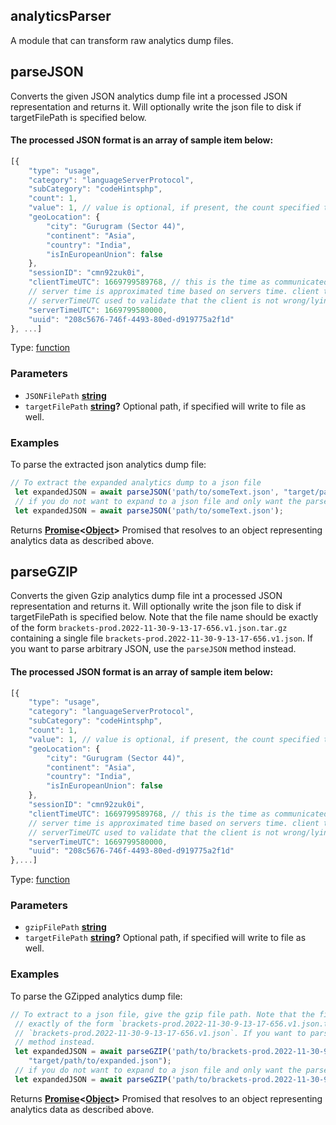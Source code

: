 <!-- Generated by documentation.js. Update this documentation by updating the source code. -->

## analyticsParser

A module that can transform raw analytics dump files.

## parseJSON

Converts the given JSON analytics dump file int a processed JSON representation and returns it.
Will optionally write the json file to disk if targetFilePath is specified below.

#### The processed JSON format is an array of sample item below:

```js
[{
    "type": "usage",
    "category": "languageServerProtocol",
    "subCategory": "codeHintsphp",
    "count": 1,
    "value": 1, // value is optional, if present, the count specified the number of times the value happened.
    "geoLocation": {
        "city": "Gurugram (Sector 44)",
        "continent": "Asia",
        "country": "India",
        "isInEuropeanUnion": false
    },
    "sessionID": "cmn92zuk0i",
    "clientTimeUTC": 1669799589768, // this is the time as communicated by the client, but client clock may be wrong
    // server time is approximated time based on servers time. client time should be preferred, and
    // serverTimeUTC used to validate that the client is not wrong/lying about its time.
    "serverTimeUTC": 1669799580000,
    "uuid": "208c5676-746f-4493-80ed-d919775a2f1d"
}, ...]
```

Type: [function][1]

### Parameters

*   `JSONFilePath` **[string][2]**&#x20;
*   `targetFilePath` **[string][2]?** Optional path, if specified will write to file as well.

### Examples

To parse the extracted json analytics dump file:

```javascript
// To extract the expanded analytics dump to a json file
 let expandedJSON = await parseJSON('path/to/someText.json', "target/path/to/expanded.json");
 // if you do not want to expand to a json file and only want the parsed array, omit the second parameter.
 let expandedJSON = await parseJSON('path/to/someText.json');
```

Returns **[Promise][3]<[Object][4]>** Promised that resolves to an object representing analytics data as described above.

## parseGZIP

Converts the given Gzip analytics dump file int a processed JSON representation and returns it.
Will optionally write the json file to disk if targetFilePath is specified below. Note that the file name should be
exactly of the form `brackets-prod.2022-11-30-9-13-17-656.v1.json.tar.gz` containing a single file
`brackets-prod.2022-11-30-9-13-17-656.v1.json`. If you want to parse arbitrary JSON, use the `parseJSON`
method instead.

#### The processed JSON format is an array of sample item below:

```js
[{
    "type": "usage",
    "category": "languageServerProtocol",
    "subCategory": "codeHintsphp",
    "count": 1,
    "value": 1, // value is optional, if present, the count specified the number of times the value happened.
    "geoLocation": {
        "city": "Gurugram (Sector 44)",
        "continent": "Asia",
        "country": "India",
        "isInEuropeanUnion": false
    },
    "sessionID": "cmn92zuk0i",
    "clientTimeUTC": 1669799589768, // this is the time as communicated by the client, but client clock may be wrong
    // server time is approximated time based on servers time. client time should be preferred, and
    // serverTimeUTC used to validate that the client is not wrong/lying about its time.
    "serverTimeUTC": 1669799580000,
    "uuid": "208c5676-746f-4493-80ed-d919775a2f1d"
},...]
```

Type: [function][1]

### Parameters

*   `gzipFilePath` **[string][2]**&#x20;
*   `targetFilePath` **[string][2]?** Optional path, if specified will write to file as well.

### Examples

To parse the GZipped analytics dump file:

```javascript
// To extract to a json file, give the gzip file path. Note that the file name should be
 // exactly of the form `brackets-prod.2022-11-30-9-13-17-656.v1.json.tar.gz` containing a single file
 // `brackets-prod.2022-11-30-9-13-17-656.v1.json`. If you want to parse arbitrary JSON, use the `parseJSON`
 // method instead.
 let expandedJSON = await parseGZIP('path/to/brackets-prod.2022-11-30-9-13-17-656.v1.json.tar.gz',
    "target/path/to/expanded.json");
 // if you do not want to expand to a json file and only want the parsed array, omit the second parameter.
 let expandedJSON = await parseGZIP('path/to/brackets-prod.2022-11-30-9-13-17-656.v1.json.tar.gz');
```

Returns **[Promise][3]<[Object][4]>** Promised that resolves to an object representing analytics data as described above.

[1]: https://developer.mozilla.org/docs/Web/JavaScript/Reference/Statements/function

[2]: https://developer.mozilla.org/docs/Web/JavaScript/Reference/Global_Objects/String

[3]: https://developer.mozilla.org/docs/Web/JavaScript/Reference/Global_Objects/Promise

[4]: https://developer.mozilla.org/docs/Web/JavaScript/Reference/Global_Objects/Object
